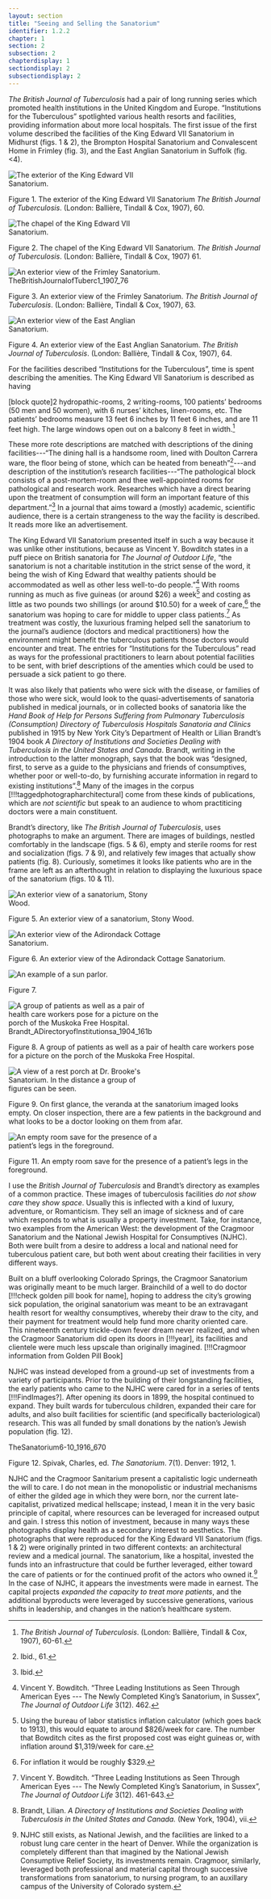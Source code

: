 ```yaml
---
layout: section
title: "Seeing and Selling the Sanatorium"
identifier: 1.2.2
chapter: 1
section: 2
subsection: 2
chapterdisplay: 1
sectiondisplay: 2
subsectiondisplay: 2
---
```


*The British Journal of Tuberculosis* had a pair of long running series which promoted health institutions in the United Kingdom and Europe. “Institutions for the Tuberculous” spotlighted various health resorts and facilities, providing information about more local hospitals. The first issue of the first volume described the facilities of the King Edward VII Sanatorium in Midhurst (figs. 1 & 2), the Brompton Hospital Sanatorium and Convalescent Home in Frimley (fig. 3), and the East Anglian Sanatorium in Suffolk (fig. <4).

<img id="TheBritishJournalofTuberc1_1907_73" src="{{ site.baseurl }}/assets/items/TheBritishJournalofTuberc1_1907_73.jpg" alt="The exterior of the King Edward VII Sanatorium." style="max-width:60%;height:auto;">

Figure 1. The exterior of the King Edward VII Sanatorium *The British Journal of Tuberculosis*. (London: Ballière, Tindall & Cox, 1907), 60.

<img id="TheBritishJournalofTuberc1_1907_74" src="{{ site.baseurl }}/assets/items/TheBritishJournalofTuberc1_1907_74.jpg" alt="The chapel of the King Edward VII Sanatorium." style="max-width:60%;height:auto;">

Figure 2. The chapel of the King Edward VII Sanatorium. *The British Journal of Tuberculosis*. (London: Ballière, Tindall & Cox, 1907) 61.

<img id="TheBritishJournalofTuberc1_1907_76" src="{{ site.baseurl }}/assets/items/TheBritishJournalofTuberc1_1907_76.jpg" alt="An exterior view of the Frimley Sanatorium." style="max-width:60%;height:auto;">TheBritishJournalofTuberc1_1907_76

Figure 3. An exterior view of the Frimley Sanatorium. *The British Journal of Tuberculosis*. (London: Ballière, Tindall & Cox, 1907), 63.

<img id="TheBritishJournalofTuberc1_1907_77" src="{{ site.baseurl }}/assets/items/TheBritishJournalofTuberc1_1907_77.jpg" alt="An exterior view of the East Anglian Sanatorium." style="max-width:60%;height:auto;">

Figure 4. An exterior view of the East Anglian Sanatorium. *The British Journal of Tuberculosis*. (London: Ballière, Tindall & Cox, 1907), 64.

For the facilities described “Institutions for the Tuberculous”, time is spent describing the amenities. The King Edward VII Sanatorium is described as having 

[block quote]2 hydropathic-rooms, 2 writing-rooms, 100 patients’ bedrooms (50 men and 50 women), with 6 nurses’ kitches, linen-rooms, etc. The patients’ bedrooms measure 13 feet 6 inches by 11 feet 6 inches, and are 11 feet high. The large windows open out on a balcony 8 feet in width.[^fn1]

These more rote descriptions are matched with descriptions of the dining facilities---“The dining hall is a handsome room, lined with Doulton Carrera ware, the floor being of stone, which can be heated from beneath”[^fn2]---and description of the institution’s research facilities---“The pathological block consists of a post-mortem-room and thee well-appointed rooms for pathological and research work. Researches which have a direct bearing upon the treatment of consumption will form an important feature of this department.”[^fn3] In a journal that aims toward a (mostly) academic, scientific audience, there is a certain strangeness to the way the facility is described. It reads more like an advertisement. 

The King Edward VII Sanatorium presented itself in such a way because it was unlike other institutions, because as Vincent Y. Bowditch states in a puff piece on British sanatoria for *The Journal of Outdoor Life*, “the sanatorium is not a charitable institution in the strict sense of the word, it being the wish of King Edward that wealthy patients should be accommodated as well as other less well-to-do people.”[^fn4] With rooms running as much as five guineas (or around $26) a week[^fn5] and costing as little as two pounds two shillings (or around $10.50) for a week of care,[^fn6] the sanatorium was hoping to care for middle to upper class patients.[^fn7] As treatment was costly, the luxurious framing helped sell the sanatorium to the journal’s audience (doctors and medical practitioners) how the environment might benefit the tuberculous patients those doctors would encounter and treat. The entries for “Institutions for the Tuberculous” read as ways for the professional practitioners to learn about potential facilities to be sent, with brief descriptions of the amenties which could be used to persuade a sick patient to go there.

It was also likely that patients who were sick with the disease, or families of those who were sick, would look to the quasi-advertisements of sanatoria published in medical journals, or in collected books of sanatoria like the *Hand Book of Help for Persons Suffering from Pulmonary Tuberculosis (Consumption) Directory of Tuberculosis Hospitals Sanatoria and Clinics* published in 1915 by New York City’s Department of Health or Lilian Brandt’s 1904 book *A Directory of Institutions and Societies Dealing with Tuberculosis in the United States and Canada*.  Brandt, writing in the introduction to the latter monograph, says that the book was “designed, first, to serve as a guide to the physicians and friends of consumptives, whether poor or well-to-do, by furnishing accurate information in regard to existing institutions”.[^fn8] Many of the images in the corpus [!!!taggedphotographarchitectural] come from these kinds of publications, which are *not scientific* but speak to an audience to whom practiticing doctors were a main constituent.

Brandt’s directory, like *The British Journal of Tuberculosis*, uses photographs to make an argument. There are images of buildings, nestled comfortably in the landscape (figs. 5 & 6), empty and sterile rooms for rest and socialization (figs. 7 & 9), and relatively few images that actually show patients (fig. 8). Curiously, sometimes it looks like patients who are in the frame are left as an afterthought in relation to displaying the luxurious space of the sanatorium (figs. 10 & 11).

<img id="Brandt_ADirectoryofInstitutionsa_1904_107a" src="{{ site.baseurl }}/assets/items/Brandt_ADirectoryofInstitutionsa_1904_107a.jpg" alt="An exterior view of a sanatorium, Stony Wood." style="max-width:60%;height:auto;">

Figure 5. An exterior view of a sanatorium, Stony Wood.

<img id="Brandt_ADirectoryofInstitutionsa_1904_121" src="{{ site.baseurl }}/assets/items/Brandt_ADirectoryofInstitutionsa_1904_121.jpg" alt="An exterior view of the Adirondack Cottage Sanatorium." style="max-width:60%;height:auto;">

Figure 6. An exterior view of the Adirondack Cottage Sanatorium.

<img id="Brandt_ADirectoryofInstitutionsa_1904_107b" src="{{ site.baseurl }}/assets/items/Brandt_ADirectoryofInstitutionsa_1904_107b.jpg" alt="An example of a sun parlor." style="max-width:60%;height:auto;">

Figure 7.

<img id="Brandt_ADirectoryofInstitutionsa_1904_161b" src="{{ site.baseurl }}/assets/items/Brandt_ADirectoryofInstitutionsa_1904_107a.jpg" alt="A group of patients as well as a pair of health care workers pose for a picture on the porch of the Muskoka Free Hospital." style="max-width:60%;height:auto;">
Brandt_ADirectoryofInstitutionsa_1904_161b

Figure 8. A group of patients as well as a pair of health care workers pose for a picture on the porch of the Muskoka Free Hospital.

<img id="Brandt_ADirectoryofInstitutionsa_1904_55" src="{{ site.baseurl }}/assets/items/Brandt_ADirectoryofInstitutionsa_1904_55.jpg" alt="A view of a rest porch at Dr. Brooke's Sanatorium. In the distance a group of figures can be seen." style="max-width:60%;height:auto;">

Figure 9. On first glance, the veranda at the sanatorium imaged looks empty. On closer inspection, there are a few patients in the background and what looks to be a doctor looking on them from afar.

<img id="Brandt_ADirectoryofInstitutionsa_1904_110b" src="{{ site.baseurl }}/assets/items/Brandt_ADirectoryofInstitutionsa_1904_110b.jpg" alt="An empty room save for the presence of a patient’s legs in the foreground." style="max-width:60%;height:auto;">

Figure 11. An empty room save for the presence of a patient’s legs in the foreground.

I use the *British Journal of Tuberculosis* and Brandt’s directory as examples of a common practice. These images of tuberculosis facilities *do not show care* they *show space*. Usually this is inflected with a kind of luxury, adventure, or Romanticism. They sell an image of sickness and of care which responds to what is usually a property investment. Take, for instance, two examples from the American West: the development of the Cragmoor Sanatorium and the National Jewish Hospital for Consumptives (NJHC). Both were built from a desire to address a local and national need for tuberculous patient care, but both went about creating their facilities in very different ways. 

Built on a bluff overlooking Colorado Springs, the Cragmoor Sanatorium was originally meant to be much larger. Brainchild of a well to do doctor [!!!check golden pill book for name], hoping to address the city’s growing sick population, the original sanatorium was meant to be an extravagant health resort for wealthy consumptives, whereby their draw to the city, and their payment for treatment would help fund more charity oriented care. This nineteenth century trickle-down fever dream never realized, and when the Cragmoor Sanatorium did open its doors in [!!!year], its facilities and clientele were much less upscale than originally imagined. [!!!Cragmoor information from Golden Pill Book] 

NJHC was instead developed from a ground-up set of investments from a variety of participants. Prior to the building of their longstanding facilities, the early patients who came to the NJHC were cared for in a series of tents [!!!FindImages?]. After opening its doors in 1899, the hospital continued to expand. They built wards for tuberculous children, expanded their care for adults, and also built facilities for scientific (and specifically bacteriological) research. This was all funded by small donations by the nation’s Jewish population (fig. 12).

TheSanatorium6-10_1916_670

Figure  12. Spivak, Charles, ed. *The Sanatorium*. 7(1). Denver: 1912, 1.

NJHC and the Cragmoor Sanitarium present a capitalistic logic underneath the will to care. I do not mean in the monopolistic or industrial mechanisms of either the gilded age in which they were born, nor the current late-capitalist, privatized medical hellscape; instead, I mean it in the very basic principle of capital, where resources can be leveraged for increased output and gain. I stress this notion of investment, because in many ways these photographs display health as a secondary interest to aesthetics. The photographs that were reproduced for the King Edward VII Sanatorium (figs. 1 & 2) were originally printed in two different contexts: an architectural review and a medical journal. The sanatorium, like a hospital, invested the funds into an infrastructure that could be further leveraged, either toward the care of patients or for the continued profit of the actors who owned it.[^fn9] In the case of NJHC, it appears the investments were made in earnest. The capital projects *expanded the capacity to treat more patients*, and the additional byproducts were leveraged by successive generations, various shifts in leadership, and changes in the nation’s healthcare system.


[^fn1]: *The British Journal of Tuberculosis*. (London: Ballière, Tindall & Cox, 1907), 60-61.

[^fn2]: Ibid., 61.

[^fn3]: Ibid.

[^fn4]: Vincent Y. Bowditch. “Three Leading Institutions as Seen Through American Eyes --- The Newly Completed King’s Sanatorium, in Sussex”, *The Journal of Outdoor Life* 3(12). 462.

[^fn5]: Using the bureau of labor statistics inflation calculator (which goes back to 1913), this would equate to around $826/week for care. The number that Bowditch cites as the first proposed cost was eight guineas or, with inflation around $1,319/week for care.

[^fn6]: For inflation it would be roughly $329.

[^fn7]: Vincent Y. Bowditch. “Three Leading Institutions as Seen Through American Eyes --- The Newly Completed King’s Sanatorium, in Sussex”, *The Journal of Outdoor Life* 3(12). 461-643.

[^fn8]: Brandt, Lilian. *A Directory of Institutions and Societies Dealing with Tuberculosis in the United States and Canada.* (New York, 1904), vii.

[^fn9]: NJHC still exists, as National Jewish, and the facilities are linked to a robust lung care center in the heart of Denver. While the organization is completely different than that imagined by the National Jewish Consumptive Relief Society, its investments remain. Cragmoor, similarly, leveraged both professional and material capital through successive transformations from sanatorium, to nursing program, to an auxillary campus of the University of Colorado system.⁠
